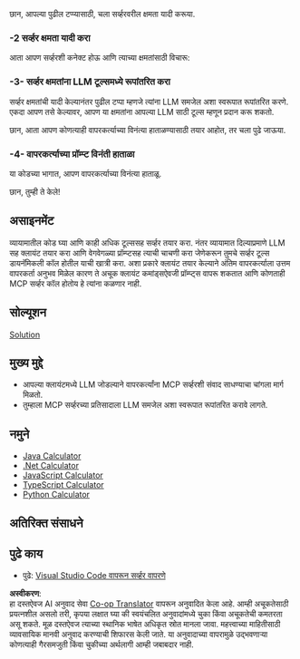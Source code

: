 <!--
CO_OP_TRANSLATOR_METADATA:
{
  "original_hash": "f74887f51a69d3f255cb83d0b517c623",
  "translation_date": "2025-07-13T18:50:09+00:00",
  "source_file": "03-GettingStarted/03-llm-client/README.md",
  "language_code": "mr"
}
-->
छान, आपल्या पुढील टप्प्यासाठी, चला सर्व्हरवरील क्षमता यादी करूया.

### -2 सर्व्हर क्षमता यादी करा

आता आपण सर्व्हरशी कनेक्ट होऊ आणि त्याच्या क्षमतांसाठी विचारू: 

### -3- सर्व्हर क्षमतांना LLM टूल्समध्ये रूपांतरित करा

सर्व्हर क्षमतांची यादी केल्यानंतर पुढील टप्पा म्हणजे त्यांना LLM समजेल अशा स्वरूपात रूपांतरित करणे. एकदा आपण तसे केल्यावर, आपण या क्षमतांना आपल्या LLM साठी टूल्स म्हणून प्रदान करू शकतो.

छान, आता आपण कोणत्याही वापरकर्त्याच्या विनंत्या हाताळण्यासाठी तयार आहोत, तर चला पुढे जाऊया.

### -4- वापरकर्त्याच्या प्रॉम्प्ट विनंती हाताळा

या कोडच्या भागात, आपण वापरकर्त्याच्या विनंत्या हाताळू.

छान, तुम्ही ते केले!

## असाइनमेंट

व्यायामातील कोड घ्या आणि काही अधिक टूल्ससह सर्व्हर तयार करा. नंतर व्यायामात दिल्याप्रमाणे LLM सह क्लायंट तयार करा आणि वेगवेगळ्या प्रॉम्प्टसह त्याची चाचणी करा जेणेकरून तुमचे सर्व्हर टूल्स डायनॅमिकली कॉल होतील याची खात्री करा. अशा प्रकारे क्लायंट तयार केल्याने अंतिम वापरकर्त्याला उत्तम वापरकर्ता अनुभव मिळेल कारण ते अचूक क्लायंट कमांड्सऐवजी प्रॉम्प्ट्स वापरू शकतात आणि कोणताही MCP सर्व्हर कॉल होतोय हे त्यांना कळणार नाही.

## सोल्यूशन

[Solution](/03-GettingStarted/03-llm-client/solution/README.md)

## मुख्य मुद्दे

- आपल्या क्लायंटमध्ये LLM जोडल्याने वापरकर्त्यांना MCP सर्व्हरशी संवाद साधण्याचा चांगला मार्ग मिळतो.
- तुम्हाला MCP सर्व्हरच्या प्रतिसादाला LLM समजेल अशा स्वरूपात रूपांतरित करावे लागते.

## नमुने

- [Java Calculator](../samples/java/calculator/README.md)
- [.Net Calculator](../../../../03-GettingStarted/samples/csharp)
- [JavaScript Calculator](../samples/javascript/README.md)
- [TypeScript Calculator](../samples/typescript/README.md)
- [Python Calculator](../../../../03-GettingStarted/samples/python)

## अतिरिक्त संसाधने

## पुढे काय

- पुढे: [Visual Studio Code वापरून सर्व्हर वापरणे](../04-vscode/README.md)

**अस्वीकरण**:  
हा दस्तऐवज AI अनुवाद सेवा [Co-op Translator](https://github.com/Azure/co-op-translator) वापरून अनुवादित केला आहे. आम्ही अचूकतेसाठी प्रयत्नशील असलो तरी, कृपया लक्षात घ्या की स्वयंचलित अनुवादांमध्ये चुका किंवा अचूकतेची कमतरता असू शकते. मूळ दस्तऐवज त्याच्या स्थानिक भाषेत अधिकृत स्रोत मानला जावा. महत्त्वाच्या माहितीसाठी व्यावसायिक मानवी अनुवाद करण्याची शिफारस केली जाते. या अनुवादाच्या वापरामुळे उद्भवणाऱ्या कोणत्याही गैरसमजुती किंवा चुकीच्या अर्थलागी आम्ही जबाबदार नाही.